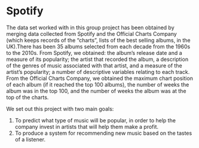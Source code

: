 # Spotify

The data set worked with in this group project has been obtained by merging data collected from Spotify and the Official Charts
Company (which keeps records of the “charts”, lists of the best selling albums, in the UK).There has been 35 albums selected from each decade from the 1960s to the 2010s. From
Spotify, we obtained: the album’s release date and a measure of its popularity; the artist that recorded the album,
a description of the genres of music associated with that artist, and a measure of the artist’s popularity; a number
of descriptive variables relating to each track. From the Official
Charts Company, we obtained the maximum chart position of each album (if it reached the top 100 albums), the
number of weeks the album was in the top 100, and the number of weeks the album was at the top of the charts.

We set out this project with two main goals:

1. To predict what type of music will be popular, in order to help the company invest in artists that will help
them make a profit.
2. To produce a system for recommending new music based on the tastes of a listener.
